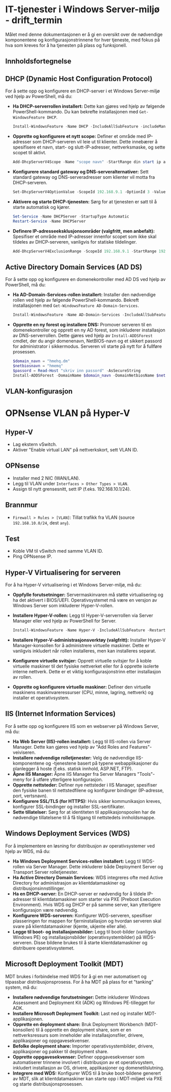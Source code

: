 # IT-tjenester i Windows Server-miljø - drift_termin


Målet med denne dokumentasjonen er å gi en oversikt over de nødvendige komponentene og konfigurasjonstrinnene for hver tjeneste, med fokus på hva som kreves for å ha tjenesten på plass og funksjonell.

## Innholdsfortegnelse

## DHCP (Dynamic Host Configuration Protocol)

For å sette opp og konfigurere en DHCP-server i et Windows Server-miljø ved hjelp av PowerShell, må du:

* **Ha DHCP-serverrollen installert:** Dette kan gjøres ved hjelp av følgende PowerShell-kommando. Du kan bekrefte installasjonen med `Get-WindowsFeature DHCP`.
    ```powershell
    Install-WindowsFeature -Name DHCP -IncludeAllSubFeature -includeManagementTools
    ``` 
* **Opprette og konfigurere et nytt scope:** Definer et område med IP-adresser som DHCP-serveren vil leie ut til klienter. Dette innebærer å spesifisere et navn, start- og slutt-IP-adresser, nettverksmaske, og sette scopet til aktivt.
    ```powershell
    Add-DhcpServerV4Scope -Name "scope navn" -StartRange din start ip adresse -EndRange din slutt ip-adresse -SubnetMask 255.255.255.0 -State Active
    ``` 
* **Konfigurere standard gateway og DNS-serveralternativer:** Sett standard gateway og DNS-serveradresser som klienter vil motta fra DHCP-serveren.
    ```powershell
    Set-DhcpServerV4OptionValue -ScopeId 192.168.9.1 -OptionId 3 -Value 192.168.9.7
    ```

* **Aktivere og starte DHCP-tjenesten:** Sørg for at tjenesten er satt til å starte automatisk og kjører.
    ```powershell
    Set-Service -Name DHCPServer -StartupType Automatic
    Restart-Service -Name DHCPServer
    ``` 
* **Definere IP-adresseeksklusjonsområder (valgfritt, men anbefalt):** Spesifiser et område med IP-adresser innenfor scopet som ikke skal tildeles av DHCP-serveren, vanligvis for statiske tildelinger.
    ```powershell
    Add-DhcpServerV4ExclusionRange -ScopeId 192.168.9.1 -StartRange 192.168.9.1 -EndRange 192.168.9.50
    ``` 

## Active Directory Domain Services (AD DS)

For å sette opp og konfigurere en domenekontroller med AD DS ved hjelp av PowerShell, må du:

* **Ha AD-Domain-Services-rollen installert:** Installer den nødvendige rollen ved hjelp av følgende PowerShell-kommando. Bekreft installasjonen med `Get-WindowsFeature AD-Domain-Services`.
    ```powershell
    Install-WindowsFeature -Name AD-Domain-Services -IncludeAllSubFeature -includeManagementTools
    ``` 
* **Opprette en ny forest og installere DNS:** Promover serveren til en domenekontroller og opprett en ny AD forest, som inkluderer installasjon av DNS-serverrollen. Dette gjøres ved hjelp av `Install-ADDSForest` cmdlet, der du angir domenenavn, NetBIOS-navn og et sikkert passord for administrator i sikkermodus. Serveren vil starte på nytt for å fullføre prosessen.
    ```powershell
    $domain_navn = "hmehq.dm"
    $netbiosnavn = "hmemq"
    $passord = Read-Host "skriv inn passord" -AsSecureString
    Install-ADDSForest -DomainName $domain_navn -DomainNetbiosName $netbiosnavn -SafeModeAdministratorPassword $passord -InstallDns -Force
    ``` 

## VLAN-konfigurasjon

# OPNsense VLAN på Hyper-V

## Hyper-V
- Lag ekstern vSwitch.
- Aktiver "Enable virtual LAN" på nettverkskort, sett VLAN ID.

## OPNsense
- Installer med 2 NIC (WAN/LAN).
- Legg til VLAN under `Interfaces > Other Types > VLAN`.
- Assign til nytt grensesnitt, sett IP (f.eks. 192.168.10.1/24).

## Brannmur
- `Firewall > Rules > [VLAN]`: Tillat trafikk fra VLAN (source `192.168.10.0/24`, dest `any`).

## Test
- Koble VM til vSwitch med samme VLAN ID.
- Ping OPNsense IP.


## Hyper-V Virtualisering for serveren

For å ha Hyper-V virtualisering i et Windows Server-miljø, må du:

* **Oppfylle forutsetninger:** Servermaskinvaren må støtte virtualisering og ha det aktivert i BIOS/UEFI. Operativsystemet må være en versjon av Windows Server som inkluderer Hyper-V-rollen.
* **Installere Hyper-V-rollen:** Legg til Hyper-V-serverrollen via Server Manager eller ved hjelp av PowerShell for Server.
  ```powershell
  Install-WindowsFeature -Name Hyper-V -IncludeAllSubFeature -Restart
  ```
  
* **Installere Hyper-V-administrasjonsverktøy (valgfritt):** Installer Hyper-V Manager-konsollen for å administrere virtuelle maskiner. Dette er vanligvis inkludert når rollen installeres, men kan installeres separat.
* **Konfigurere virtuelle svitsjer:** Opprett virtuelle svitsjer for å koble virtuelle maskiner til det fysiske nettverket eller for å opprette isolerte interne nettverk. Dette er et viktig konfigurasjonstrinn etter installasjon av rollen.
* **Opprette og konfigurere virtuelle maskiner:** Definer den virtuelle maskinens maskinvareressurser (CPU, minne, lagring, nettverk) og installer et operativsystem.

## IIS (Internet Information Services)

For å sette opp og konfigurere IIS som en webserver på Windows Server, må du:

* **Ha Web Server (IIS)-rollen installert:** Legg til IIS-rollen via Server Manager. Dette kan gjøres ved hjelp av "Add Roles and Features"-veiviseren.
* **Installere nødvendige rolletjenester:** Velg de nødvendige IIS-komponentene og -tjenestene basert på typene webapplikasjoner du planlegger å hoste (f.eks. statisk innhold, ASP.NET, FTP).
* **Åpne IIS Manager:** Åpne IIS Manager fra Server Managers "Tools"-meny for å utføre ytterligere konfigurasjon.
* **Opprette nettsteder:** Definer nye nettsteder i IIS Manager, spesifiser den fysiske banen til nettstedfilene og konfigurer bindinger (IP-adresse, port, vertsnavn).
* **Konfigurere SSL/TLS (for HTTPS):** Hvis sikker kommunikasjon kreves, konfigurer SSL-bindinger og installer SSL-sertifikater.
* **Sette tillatelser:** Sørg for at identiteten til applikasjonspoolen har de nødvendige tillatelsene til å få tilgang til nettstedets innholdsmappe.

## Windows Deployment Services (WDS)

For å implementere en løsning for distribusjon av operativsystemer ved hjelp av WDS, må du:

* **Ha Windows Deployment Services-rollen installert:** Legg til WDS-rollen via Server Manager. Dette inkluderer både Deployment Server og Transport Server rolletjenester.
* **Ha Active Directory Domain Services:** WDS integreres ofte med Active Directory for administrasjon av klientdatamaskiner og distribusjonsinnstillinger.
* **Ha en DHCP-server:** En DHCP-server er nødvendig for å tildele IP-adresser til klientdatamaskiner som starter via PXE (Preboot Execution Environment). Hvis WDS og DHCP er på samme server, kan ytterligere konfigurasjon være nødvendig.
* **Konfigurere WDS-serveren:** Konfigurer WDS-serveren, spesifiser plasseringen for mappen for fjerninstallasjon og hvordan serveren skal svare på klientdatamaskiner (kjente, ukjente eller alle).
* **Legge til boot- og installasjonsbilder:** Legg til boot-bilder (vanligvis Windows PE) og installasjonsbilder (operativsystembilder) på WDS-serveren. Disse bildene brukes til å starte klientdatamaskiner og distribuere operativsystemet.

## Microsoft Deployment Toolkit (MDT)

MDT brukes i forbindelse med WDS for å gi en mer automatisert og tilpassbar distribusjonsprosess. For å ha MDT på plass for et "tanking" system, må du:

* **Installere nødvendige forutsetninger:** Dette inkluderer Windows Assessment and Deployment Kit (ADK) og Windows PE-tillegget for ADK.
* **Installere Microsoft Deployment Toolkit:** Last ned og installer MDT-applikasjonen.
* **Opprette en deployment share:** Bruk Deployment Workbench (MDT-konsollen) til å opprette en deployment share, som er en nettverksressurs som inneholder alle installasjonsfiler, drivere, applikasjoner og oppgavesekvenser.
* **Befolke deployment share:** Importer operativsystembilder, drivere, applikasjoner og pakker til deployment share.
* **Opprette oppgavesekvenser:** Definer oppgavesekvenser som automatiserer trinnene involvert i distribusjon av et operativsystem, inkludert installasjon av OS, drivere, applikasjoner og domenetilslutning.
* **Integrere med WDS:** Konfigurer WDS til å bruke boot-bildene generert av MDT, slik at klientdatamaskiner kan starte opp i MDT-miljøet via PXE og starte distribusjonsprosessen.
